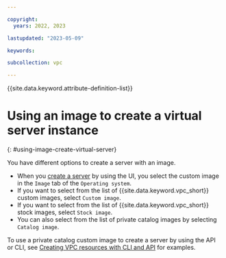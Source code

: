 ```yaml
---

copyright:
  years: 2022, 2023

lastupdated: "2023-05-09"

keywords:

subcollection: vpc

---
```


{{site.data.keyword.attribute-definition-list}}

# Using an image to create a virtual server instance
{: #using-image-create-virtual-server}

You have different options to create a server with an image.

* When you [create a server](/docs/vpc?topic=vpc-creating-virtual-servers) by using the UI, you select the custom image in the `Image` tab of the `Operating system`.
* If you want to select from the list of {{site.data.keyword.vpc_short}} custom images, select `Custom image`.
* If you want to select from the list of {{site.data.keyword.vpc_short}} stock images, select `Stock image`.
* You can also select from the list of private catalog images by selecting `Catalog image`.

To use a private catalog custom image to create a server by using the API or CLI, see [Creating VPC resources with CLI and API](/docs/vpc?topic=vpc-creating-vpc-resources-with-cli-and-api&interface=api) for examples.
